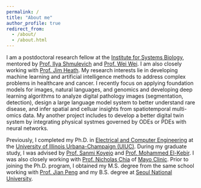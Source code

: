 ```yaml
---
permalink: /
title: "About me"
author_profile: true
redirect_from: 
  - /about/
  - /about.html
---
```


I am a postdoctoral research fellow at the [Institute for Systems Biology](https://isbscience.org/), mentored by [Prof. Ilya Shmulevich](https://shmulevich.isbscience.org/) and [Prof. Wei Wei](https://www.wei-lab.net/). I am also closely working with [Prof. Jim Heath](https://heath.isbscience.org/). My research interests lie in developing machine learning and artificial intelligence methods to address complex problems in healthcare and cancer. I recently focus on applying foundation models for images, natural languages, and genomics and developing deep learning algorithms to analyze digital pathology images (segmentation, detection), design a large language model system to better understand rare disease, and infer spatial and celluar insights from spatiotemporal multi-omics data. My another project includes to develop a better digital twin system by integrating physical systmes governed by ODEs or PDEs with neural networks.

Previously, I completed my Ph.D. in [Electrical and Computer Engineering](https://ece.illinois.edu/) at the [University of Illinois Urbana-Champaign (UIUC)](https://illinois.edu/). During my graduate study, I was advised by [Prof. Sanmi Koyejo](https://cs.stanford.edu/~sanmi/) and [Prof. Mohammed El-Kebir](https://www.el-kebir.net/). I was also closely working with [Prof. Nicholas Chia](https://www.mayo.edu/research/faculty/chia-nicholas-ph-d/bio-20087464) of [Mayo Clinic](https://www.mayo.edu). Prior to joining the Ph.D. program, I obtained my M.S. degree from the same school working with [Prof. Jian Peng](https://jianpeng.web.engr.illinois.edu/) and my B.S. degree at [Seoul National University](https://en.snu.ac.kr/).

